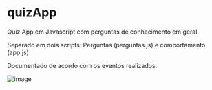 # quizApp

Quiz App em Javascript com perguntas de conhecimento em geral.

Separado em dois scripts: Perguntas (perguntas.js) e comportamento (app.js)

Documentado de acordo com os eventos realizados. 

![image](https://user-images.githubusercontent.com/53340131/143052999-74ee3175-13d0-466d-b5dd-b836a4a48693.png)

